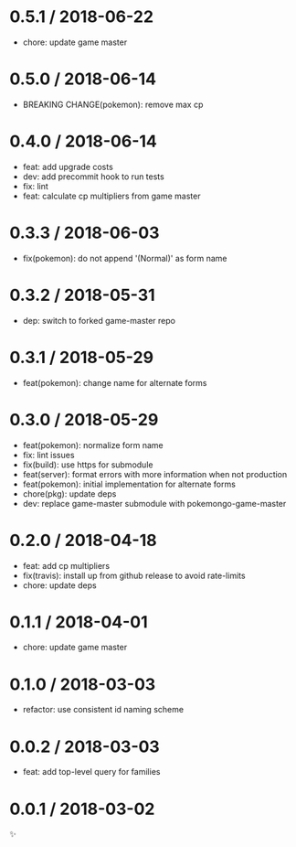 
0.5.1 / 2018-06-22
==================

  * chore: update game master

0.5.0 / 2018-06-14
==================

  * BREAKING CHANGE(pokemon): remove max cp

0.4.0 / 2018-06-14
==================

  * feat: add upgrade costs
  * dev: add precommit hook to run tests
  * fix: lint
  * feat: calculate cp multipliers from game master

0.3.3 / 2018-06-03
==================

  * fix(pokemon): do not append '(Normal)' as form name

0.3.2 / 2018-05-31
==================

  * dep: switch to forked game-master repo

0.3.1 / 2018-05-29
==================

  * feat(pokemon): change name for alternate forms

0.3.0 / 2018-05-29
==================

  * feat(pokemon): normalize form name
  * fix: lint issues
  * fix(build): use https for submodule
  * feat(server): format errors with more information when not production
  * feat(pokemon): initial implementation for alternate forms
  * chore(pkg): update deps
  * dev: replace game-master submodule with pokemongo-game-master

0.2.0 / 2018-04-18
==================

  * feat: add cp multipliers
  * fix(travis): install up from github release to avoid rate-limits
  * chore: update deps

0.1.1 / 2018-04-01
==================

  * chore: update game master

0.1.0 / 2018-03-03
==================

  * refactor: use consistent id naming scheme

0.0.2 / 2018-03-03
==================

  * feat: add top-level query for families

0.0.1 / 2018-03-02
==================

:sparkles:
